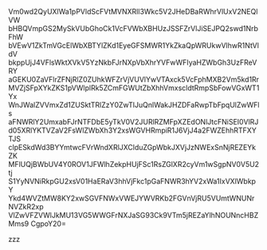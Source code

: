 Vm0wd2QyUXlWa1pPVldScFVtMVNXRll3Wkc5V2JHeDBaRWhrVlUxV2NEQlVW
bHBQVmpGS2MySkVUbGhoCk1VcFVWbXBHUzJSSFZrVlJiSEJPQ2swd1NrbFhW
bVEwV1ZkTmVGcElWbXBTYlZKd1EyeGFSMWR1YkZkaQpWRUkwVlhwR1NtVldV
bkppUjJ4VFlsWktXVkV5YzNkbFJrNXpVbXhrYVFwWFIyaHZWbGh3UzFReVRY
aGEKU0ZaVFlrZFNjRlZ0ZUhkWFZrVjVUVlYwVTAxck5VcFphMXB2Vm5kd1Rr
MVZjSFpXYkZKS1pVWlplRk5ZCmFGWUtZbXhhVmxscldtRmpSbFowVGxWT1Yx
WnJWalZVVmxZd1ZUSktTRlZzY0ZwTlJuQnlWakJHZDFaRwpTbFpqUlZwWFls
aFNWRlY2UmxabFJrNTFDbE5yTkV0V2JURlRZMFpXZEdONlJtcFNiSEI0VlRJ
d05XRlYKTVZaV2FsWlZWbXh3Y2xsWGVHRmpiR1J6VjJ4a2FWZEhhRTFXYTJS
clpESkdWd3BYYmtwcFVrWndXRlJXClduZGpWbkJXVjJzNWExSnNjREZEYkZK
MFlUQjBWbUV4Y0ROV1JFWlhZekpHUjFSc1RsZGlXR2cyVm1wSgpNV0V5U2tj
S1YyNVNiRkpGU2xsV01HaERaV3hhVjFkc1pGaFNWR3hYV2xWa1IxVXlWbkpY
Ykd4WVZtMW8KY2xwSGVFNWxVWEJYWVRKb2FGVnVjRU5VUmtWNUNrNVZkR2xp
VlZwVFZVWlJkMU13VG5WWGFrNXJaSG93Ck9VTm5jREZaYlhNOUNncHBZMms9
CgpoY20=

zzz